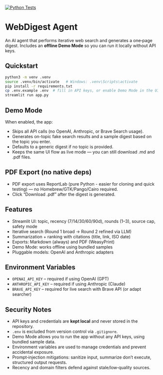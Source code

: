 
[![Python Tests](https://github.com/alexwassel/web-digest-agent/actions/workflows/ci.yml/badge.svg)](https://github.com/alexwassel/web-digest-agent/actions/workflows/ci.yml)

# WebDigest Agent

An AI agent that performs iterative web search and generates a one‑page digest. Includes an **offline Demo Mode** so you can run it locally without API keys.

## Quickstart
```bash
python3 -m venv .venv
source .venv/bin/activate   # Windows: .venv\Scripts\activate
pip install -r requirements.txt
cp .env.example .env  # fill in API keys, or enable Demo Mode in the UI
streamlit run app.py
```

## Demo Mode
When enabled, the app:
- Skips all API calls (no OpenAI, Anthropic, or Brave Search usage).
- Generates on-topic fake search results and a sample digest based on the topic you enter.
- Defaults to a generic digest if no topic is provided.
- Keeps the same UI flow as live mode — you can still download .md and .pdf files.


## PDF Export (no native deps)
- PDF export uses ReportLab (pure Python - easier for cloning and quick testing) — no Homebrew/GTK/Pango/Cairo required.
- Click “Download .pdf” after the digest is generated.

## Features
- Streamlit UI: topic, recency (7/14/30/60/90d), rounds (1–3), source cap, safety mode
- Iterative search (Round 1 broad → Round 2 refined via LLM)
- Summarization + ranking with citations (title, link, ISO date)
- Exports: Markdown (always) and PDF (WeasyPrint)
- Demo Mode: works offline using bundled samples
- Pluggable models: OpenAI and Anthropic adapters

## Environment Variables
- `OPENAI_API_KEY` – required if using OpenAI (GPT)
- `ANTHROPIC_API_KEY` – required if using Anthropic (Claude)
- `BRAVE_API_KEY` – required for live search with Brave API (or adapt searcher)

## Security Notes
- API keys and credentials are **kept local** and never stored in the repository.
- `.env` is excluded from version control via `.gitignore`.
- Demo Mode allows you to run the app without any API keys, using bundled sample data.
- Environment variables are used to manage credentials and prevent accidental exposure.
- Prompt‑injection mitigations: sanitize input, summarize don’t execute, structured output requests.
- Recency and domain filters defend against stale/low‑quality sources.
